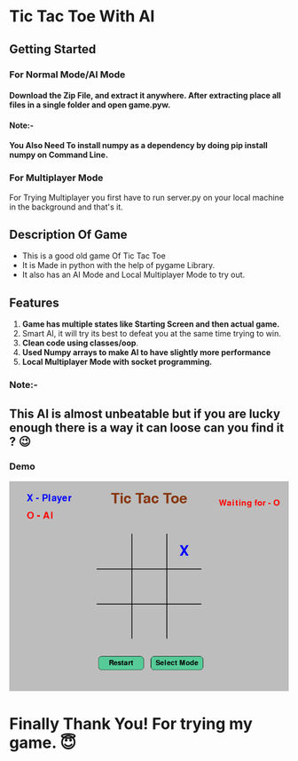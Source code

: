# Tic Tac Toe With AI

## Getting Started

### For Normal Mode/AI Mode

#### **Download the Zip File**, and extract it anywhere. After extracting place all files in a single folder and open game.pyw.

#### Note:-

#### You Also Need To install numpy as a dependency by doing pip install numpy on Command Line.

### For Multiplayer Mode

<p>For Trying Multiplayer you first have to run server.py on your local machine in the background and that's it.</p>

## Description Of Game

<ul>
  <li>This is a good old game Of Tic Tac Toe</li>
  <li>It is Made in python with the help of pygame Library.</li>
  <li>It also has an AI Mode and Local Multiplayer Mode to try out.</li>
</ul>

## Features

<ol>
  <li><b>Game has multiple states like Starting Screen and then actual game.</b></li>
  <li>Smart AI, it will try its best to defeat you at the same time trying to win.</li>
  <li><b>Clean code using classes/oop</b>.</li>
  <li><b>Used Numpy arrays to make AI to have slightly more performance</b></li>
  <li><b>Local Multiplayer Mode with socket programming.</b></li>
</ol>

### Note:-

## This AI is almost unbeatable but if you are lucky enough there is a way it can loose can you find it ? :wink:

### Demo

![alt text](demo.gif)

# Finally Thank You! For trying my game. :innocent:
